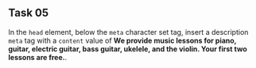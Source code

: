 ## Task 05
In the `head` element, below the `meta` character set tag, insert a description `meta` tag with a `content` value of  **We provide music lessons for piano, guitar, electric guitar, bass guitar, ukelele, and the violin. Your first two lessons are free.**. 
